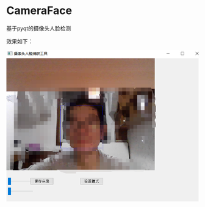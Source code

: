 # CameraFace
基于pyqt的摄像头人脸检测

效果如下：

![效果图](https://github.com/dljgs1/CameraFace/raw/master/Screen.png)